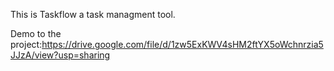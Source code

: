 This is Taskflow a task managment tool.

Demo to the project:https://drive.google.com/file/d/1zw5ExKWV4sHM2ftYX5oWchnrzia5JJzA/view?usp=sharing
